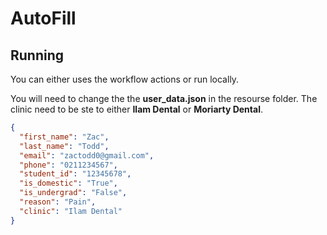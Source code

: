 # AutoFill
## Running
You can either uses the workflow actions or run locally.

You will need to change the the **user_data.json** in the resourse folder.
The clinic need to be ste to either **Ilam Dental** or **Moriarty Dental**.


```json
{
  "first_name": "Zac",
  "last_name": "Todd",
  "email": "zactodd0@gmail.com",
  "phone": "0211234567",
  "student_id": "12345678",
  "is_domestic": "True",
  "is_undergrad": "False",
  "reason": "Pain",
  "clinic": "Ilam Dental"
}
```
